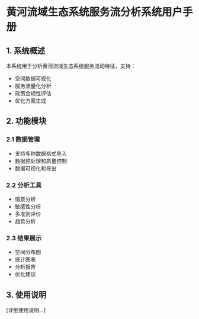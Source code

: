 # 黄河流域生态系统服务流分析系统用户手册

## 1. 系统概述

本系统用于分析黄河流域生态系统服务流动特征，支持：
- 空间数据可视化
- 服务流量化分析
- 政策合规性评估
- 优化方案生成

## 2. 功能模块

### 2.1 数据管理
- 支持多种数据格式导入
- 数据预处理和质量控制
- 数据可视化和导出

### 2.2 分析工具
- 情景分析
- 敏感性分析
- 多准则评价
- 趋势分析

### 2.3 结果展示
- 空间分布图
- 统计图表
- 分析报告
- 优化建议

## 3. 使用说明

[详细使用说明...] 